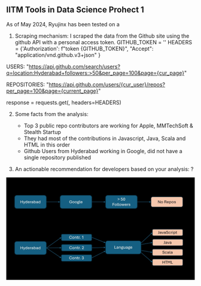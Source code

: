 ## IITM Tools in Data Science Prohect 1

As of May 2024, Ryujinx has been tested on a

1. Scraping mechanism: I scraped the data from the Github site using the github API with a personal access token.
          GITHUB_TOKEN =  '<personal-token>'
          HEADERS = {'Authorization': f"token {GITHUB_TOKEN}",
                     "Accept": "application/vnd.github.v3+json"
          }
   
USERS: "https://api.github.com/search/users?q=location:Hyderabad+followers:>50&per_page=100&page={cur_page}"

REPOSITORIES: "https://api.github.com/users/{cur_user}/repos?per_page=100&page={current_page}"

response = requests.get(<above-url>, headers=HEADERS)

   
2.  Some facts from the analysis:
    * Top 3 public repo contributors are working for Apple, MMTechSoft & Stealth Startup
    * They had most of the contributions in Javascript, Java, Scala and HTML in this order
    * Github Users from Hyderabad working in Google, did not have a single repository published

      
3. An actionable recommendation for developers based on your analysis: ?


![Logo](Project-1-Findings.jpg)
